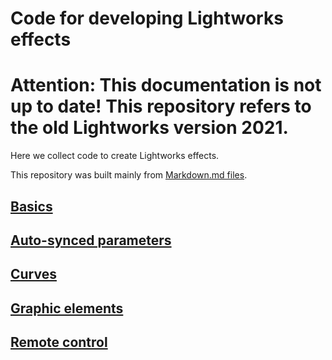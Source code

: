 # Code for developing Lightworks effects

# Attention: This documentation is not up to date! This repository refers to the **old Lightworks version 2021**.

Here we collect code to create Lightworks effects.  

This repository was built mainly from [Markdown.md files](https://guides.github.com/features/mastering-markdown/).  

## [Basics](Basics/README.md)

## [Auto-synced parameters](Auto-synced_parameters/README.md)

## [Curves](curves/README.md)
  
## [Graphic elements](Graphic_elements/README.md)

## [Remote control](Remote_control/README.md)

